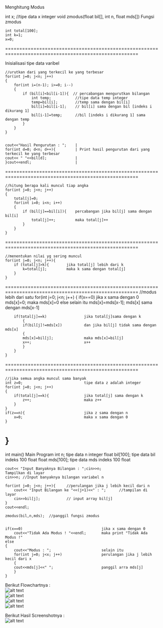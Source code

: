 Menghitung Modus 

int x;  //tipe data x integer
void zmodus(float bil[], int n, float mds[])
Fungsi zmodus

    int total[100];
    int k=1;
    x=0;
=====================================================================================================

Inisialisasi tipe data varibel

    //urutkan dari yang terkecil ke yang terbesar
    for(int j=0; j<n; j++)
    {
        for(int i=(n-1); i>=0; i--)
        {
            if (bil[i]<bil[i-1]){  // percabangan mengurutkan bilangan
                int temp;           //tipe data temp integer
                temp=bil[i];        //temp sama dengan bil[i]
                bil[i]=bil[i-1];    // bil[i] sama dengan bil [indeks i dikurang 1]
                bil[i-1]=temp;      //bil [indeks i dikurang 1] sama dengan temp
            }
        }
    }


    cout<<"Hasil Pengurutan : ";    |
    for(int d=0; d<n; d++){         | Print hasil pengurutan dari yang terkecil ke yang terbesar
    cout<< " "<<bil[d];             |
    }cout<<endl;                    |

=====================================================================================================

    //hitung berapa kali muncul tiap angka
    for(int j=0; j<n; j++)
    {
        total[j]=0;
        for(int i=0; i<n; i++)
        {
            if (bil[j]==bil[i]){    percabangan jika bil[j] sama dengan bil[i]
                total[j]++;         maka total[j]++
            }
        }
    }

=====================================================================================================

    //menentukan nilai yg sering muncul
    for(int j=0; j<n; j++){
        if (total[j]>k){        jika total[j] lebih dari k
            k=total[j];         maka k sama dengan total[j]
        }
    }

=====================================================================================================
    //modus lebih dari satu
    for(int j=0; j<n; j++)
    {
        if(x==0)                        jika x sama dengan 0
            mds[x]=0;                   maka mds[x]=0
        else                            selain itu
            mds[x]=mds[x-1];            mds[x] sama dengan mds[x-1]

        if(total[j]==k)                 jika total[j]sama dengan k
            {
            if(bil[j]!=mds[x])          dan jika bil[j] tidak sama dengan mds[x]
            {
            mds[x]=bil[j];              maka mds[x]=bil[j]
            x++;                        x++
            }
        }
    }

=====================================================================================================

    //jika semua angka muncul sama banyak
    int z=0;                            tipe data z adalah integer
    for(int j=0; j<n; j++)
    {
        if(total[j]==k){                jika total[j] sama dengan k
            z++;                        maka z++
        }
    }
    if(z==n){                           jika z sama dengan n
        x=0;                            maka x sama dengan 0
    }
}
====================================================================================================

int main()
Main Program
    int n;              tipe data n integer
    float bil[100];     tipe data bil indeks 100 float
    float mds[100];     tipe data mds indeks 100 float

    cout<< "Input Banyaknya Bilangan : ";cin>>n;
    Tampilkan di layar
    cin>>n; //Input banyaknya bilangan variabel n

    for(int j=0; j<n; j++){     //perulangan jika j lebih kecil dari n
        cout<< "Input Bilangan ke "<<(j+1)<<" : ";      //tampilan di layar
        cin>>bil[j];            // input array bil[j]
    }
    cout<<endl;

    zmodus(bil,n,mds);  //panggil fungsi zmodus


    if(x==0)                                    jika x sama dengan 0
        cout<<"Tidak Ada Modus ! "<<endl;       maka print "Tidak Ada Modus !"
    else
    {
        cout<<"Modus : ";                       selain itu
        for(int j=0; j<x; j++)                  perulangan jika j lebih kecil dari x
        {
        cout<<mds[j]<<" ";                      panggil arra mds[j]
        }
    }

Berikut Flowchartnya : <br/>
![alt text](https://raw.githubusercontent.com/arkyana/Praktikum9/master/soal6.3b/flow.png) <br/>
![alt text](https://raw.githubusercontent.com/arkyana/Praktikum9/master/soal6.3b/flow1.png) <br/>
![alt text](https://raw.githubusercontent.com/arkyana/Praktikum9/master/soal6.3b/flow2.png) <br/>
![alt text](https://raw.githubusercontent.com/arkyana/Praktikum9/master/soal6.3b/flow3.png) <br/>

Berikut Hasil Screenshotnya : <br/>
![alt text](https://raw.githubusercontent.com/arkyana/Praktikum9/master/soal6.3b/ss.png)
